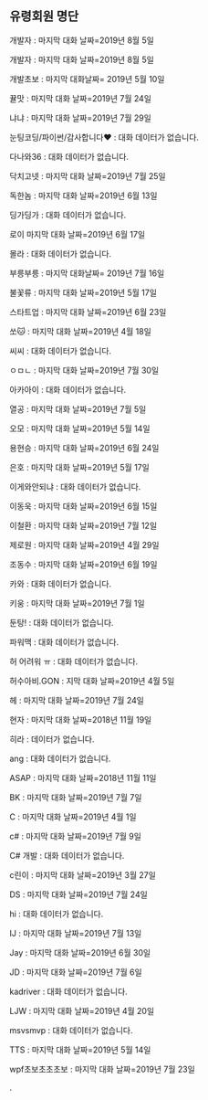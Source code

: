## 유령회원 명단

개발자 : 마지막 대화 날짜=2019년 8월 5일

개발자 : 마지막 대화 날짜=2019년 8월 5일

개발초보 : 마지막 대화날짜= 2019년 5월 10일

뀰맛 : 마지막 대화 날짜=2019년 7월 24일

냐냐 : 마지막 대화 날짜=2019년 7월 29일

눈팅코딩/파이썬/감사합니다❤ : 대화 데이터가 없습니다.

다나와36 : 대화 데이터가 없습니다.

닥치고넷 : 마지막 대화 날짜=2019년 7월 25일

독한놈 : 마지막 대화 날짜=2019년 6월 13일

딩가딩가 : 대화 데이터가 없습니다.

로이 마지막 대화 날짜=2019년 6월 17일

몰라 : 대화 데이터가 없습니다.

부릉부릉 : 마지막 대화날짜= 2019년 7월 16일  

불꽃류 : 마지막 대화 날짜=2019년 5월 17일

스타트업 : 마지막 대화 날짜=2019년 6월 23일

쏘🐱 : 마지막 대화 날짜=2019년 4월 18일 

씨씨 : 대화 데이터가 없습니다.

ㅇㅁㄴ : 마지막 대화 날짜=2019년 7월 30일

아카아이 : 대화 데이터가 없습니다.

열공 : 마지막 대화 날짜=2019년 7월 5일

오모 : 마지막 대화 날짜=2019년 5월 14일

용현승 : 마지막 대화 날짜=2019년 6월 24일

은호 : 마지막 대화 날짜=2019년 5월 17일

이게와안되냐 :  대화 데이터가 없습니다.

이동욱 : 마지막 대화 날짜=2019년 6월 15일

이철환 : 마지막 대화 날짜=2019년 7월 12일

제로원 : 마지막 대화 날짜=2019년 4월 29일

조동수 : 마지막 대화 날짜=2019년 6월 19일

카와 : 대화 데이터가 없습니다.

키웅 : 마지막 대화 날짜=2019년 7월 1일
  
둔탕! : 대화 데이터가 없습니다.

파워맥 : 대화 데이터가 없습니다.

허 어려워 ㅠ : 대화 데이터가 없습니다.

허수아비.GON : 지막 대화 날짜=2019년 4월 5일

헤 : 마지막 대화 날짜=2019년 7월 24일

현자 : 마지막 대화 날짜=2018년 11월 19일

히라 :  데이터가 없습니다.

ang : 대화 데이터가 없습니다.

ASAP : 마지막 대화 날짜=2018년 11월 11일

BK : 마지막 대화 날짜=2019년 7월 7일

C : 마지막 대화 날짜=2019년 4월 1일

c# : 마지막 대화 날짜=2019년 7월 9일

C# 개발 : 대화 데이터가 없습니다.

c린이 : 마지막 대화 날짜=2019년 3월 27일

DS : 마지막 대화 날짜=2019년 7월 24일

hi : 대화 데이터가 없습니다.

IJ : 마지막 대화 날짜=2019년 7월 13일

Jay : 마지막 대화 날짜=2019년 6월 30일

JD : 마지막 대화 날짜=2019년 7월 6일

kadriver  : 대화 데이터가 없습니다.

LJW : 마지막 대화 날짜=2019년 4월 20일

msvsmvp : 대화 데이터가 없습니다.

TTS : 마지막 대화 날짜=2019년 5월 14일

wpf초보초초초보 : 마지막 대화 날짜=2019년 7월 23일

.
